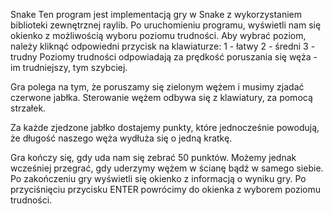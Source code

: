 Snake
Ten program jest implementacją gry w Snake z wykorzystaniem biblioteki zewnętrznej raylib.
Po uruchomieniu programu, wyświetli nam się okienko z możliwością wyboru poziomu trudności.
Aby wybrać poziom, należy kliknąć odpowiedni przycisk na klawiaturze:
1 - łatwy
2 - średni
3 - trudny
Poziomy trudności odpowiadają za prędkość poruszania się węża - im trudniejszy, tym szybciej.

Gra polega na tym, że poruszamy się zielonym wężem i musimy zjadać czerwone jabłka. 
Sterowanie wężem odbywa się z klawiatury, za pomocą strzałek.

Za każde zjedzone jabłko dostajemy punkty, które jednocześnie powodują, że długość naszego węża wydłuża się o jedną kratkę.

Gra kończy się, gdy uda nam się zebrać 50 punktów. Możemy jednak wcześniej przegrać, gdy uderzymy wężem w ścianę bądź w samego siebie. Po zakończeniu gry wyświetli się okienko z informacją o wyniku gry. Po przyciśnięciu przycisku ENTER powrócimy do okienka z wyborem poziomu trudności.